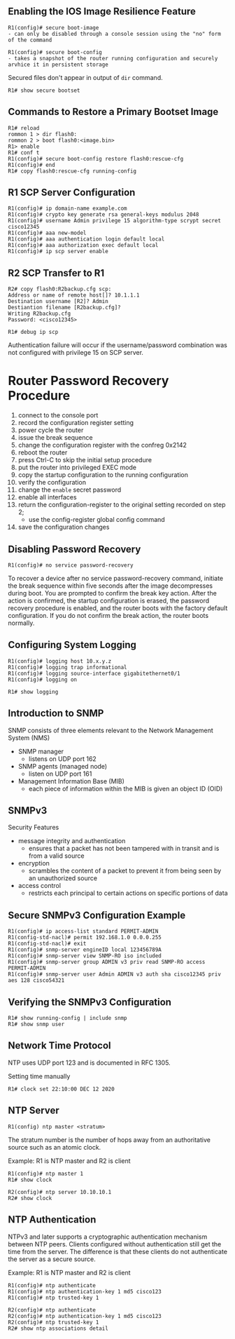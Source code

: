 Enabling the IOS Image Resilience Feature
-----------------------------------------
	R1(config)# secure boot-image
	- can only be disabled through a console session using the "no" form of the command

	R1(config)# secure boot-config
	- takes a snapshot of the router running configuration and securely arvhice it in persistent storage

Secured files don't appear in output of `dir` command.

	R1# show secure bootset

Commands to Restore a Primary Bootset Image
-------------------------------------------
	R1# reload
	rommon 1 > dir flash0:
	rommon 2 > boot flash0:<image.bin>
	R1> enable
	R1# conf t
	R1(config)# secure boot-config restore flash0:rescue-cfg
	R1(config)# end
	R1# copy flash0:rescue-cfg running-config

R1 SCP Server Configuration
---------------------------
	R1(config)# ip domain-name example.com
	R1(config)# crypto key generate rsa general-keys modulus 2048
	R1(config)# username Admin privilege 15 algorithm-type scrypt secret cisco12345
	R1(config)# aaa new-model
	R1(config)# aaa authentication login default local
	R1(config)# aaa authorization exec default local
	R1(config)# ip scp server enable

R2 SCP Transfer to R1
---------------------
	R2# copy flash0:R2backup.cfg scp:
	Address or name of remote host[]? 10.1.1.1
	Destination username [R2]? Admin
	Destiantion filename [R2backup.cfg]?
	Writing R2backup.cfg
	Password: <cisco12345>
	
	R1# debug ip scp

Authentication failure will occur if the username/password combination was not configured with privilege 15 on SCP server.

Router Password Recovery Procedure
==================================
1. connect to the console port
2. record the configuration register setting
3. power cycle the router
4. issue the break sequence
5. change the configuration register with the confreg 0x2142
6. reboot the router
7. press Ctrl-C to skip the initial setup procedure
8. put the router into privileged EXEC mode
9. copy the startup configuration to the running configuration
10. verify the configuration
11. change the `enable` secret password
12. enable all interfaces
13. return the configuration-register to the original setting recorded on step 2;
	- use the config-register global config command
14. save the configuration changes

Disabling Password Recovery
---------------------------
	R1(config)# no service password-recovery

To recover a device after no service password-recovery command, initiate the break sequence within five seconds after the image decompresses during boot.
You are prompted to confirm the break key action.
After the action is confirmed, the startup configuration is erased, the password recovery procedure is enabled, and the router boots with the factory default configuration.
If you do not confirm the break action, the router boots normally.

Configuring System Logging
--------------------------
	R1(config)# logging host 10.x.y.z
	R1(config)# logging trap informational
	R1(config)# logging source-interface gigabitethernet0/1
	R1(config)# logging on
	
	R1# show logging

Introduction to SNMP
--------------------
SNMP consists of three elements relevant to the Network Management System (NMS)
* SNMP manager
	- listens on UDP port 162
* SNMP agents (managed node)
	- listen on UDP port 161
* Management Information Base (MIB)
	- each piece of information within the MIB is given an object ID (OID)

SNMPv3
------
Security Features
* message integrity and authentication
	- ensures that a packet has not been tampered with in transit and is from a valid source
* encryption
	- scrambles the content of a packet to prevent it from being seen by an unauthorized source
* access control
	- restricts each principal to certain actions on specific portions of data

Secure SNMPv3 Configuration Example
-----------------------------------
	R1(config)# ip access-list standard PERMIT-ADMIN
	R1(config-std-nacl)# permit 192.168.1.0 0.0.0.255
	R1(config-std-nacl)# exit
	R1(config)# snmp-server engineID local 123456789A
	R1(config)# snmp-server view SNMP-RO iso included
	R1(config)# snmp-server group ADMIN v3 priv read SNMP-RO access PERMIT-ADMIN
	R1(config)# snmp-server user Admin ADMIN v3 auth sha cisco12345 priv aes 128 cisco54321

Verifying the SNMPv3 Configuration
----------------------------------
	R1# show running-config | include snmp
	R1# show snmp user

Network Time Protocol
---------------------
NTP uses UDP port 123 and is documented in RFC 1305.

Setting time manually

	R1# clock set 22:10:00 DEC 12 2020

NTP Server
----------
	R1(config) ntp master <stratum>
The stratum number is the number of hops away from an authoritative source such as an atomic clock.

Example: R1 is NTP master and R2 is client

	R1(config)# ntp master 1
	R1# show clock
	
	R2(config)# ntp server 10.10.10.1
	R2# show clock

NTP Authentication
------------------
NTPv3 and later supports a cryptographic authentication mechanism between NTP peers.
Clients configured without authentication still get the time from the server.
The difference is that these clients do not authenticate the server as a secure source.

Example: R1 is NTP master and R2 is client

	R1(config)# ntp authenticate
	R1(config)# ntp authentication-key 1 md5 cisco123
	R1(config)# ntp trusted-key 1

	R2(config)# ntp authenticate
	R2(config)# ntp authentication-key 1 md5 cisco123
	R2(config)# ntp trusted-key 1
	R2# show ntp associations detail
